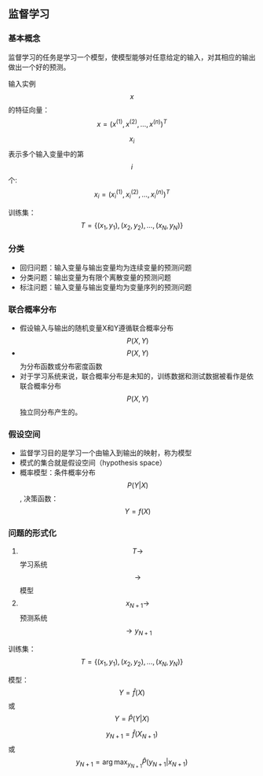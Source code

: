 ## 监督学习

### 基本概念

监督学习的任务是学习一个模型，使模型能够对任意给定的输入，对其相应的输出做出一个好的预测。

输入实例$$x$$的特征向量：$$x=(x^{(1)},x^{(2)},\ldots,x^{(n)})^T$$

$$x_i$$表示多个输入变量中的第$$i$$个:$$x_i=(x_i^{(1)},x_i^{(2)},\ldots,x_i^{(n)})^T$$

训练集：$$T=\{(x_1,y_1),(x_2,y_2),\ldots,(x_N,y_N)\}$$

### 分类

* 回归问题：输入变量与输出变量均为连续变量的预测问题
* 分类问题：输出变量为有限个离散变量的预测问题
* 标注问题：输入变量与输出变量均为变量序列的预测问题

### 联合概率分布

* 假设输入与输出的随机变量X和Y遵循联合概率分布$$P(X,Y)$$
* $$P(X,Y)$$为分布函数或分布密度函数
* 对于学习系统来说，联合概率分布是未知的，训练数据和测试数据被看作是依联合概率分布$$P(X,Y)$$独立同分布产生的。

### 假设空间

* 监督学习目的是学习一个由输入到输出的映射，称为模型
* 模式的集合就是假设空间（hypothesis space）
* 概率模型：条件概率分布$$P(Y|X)$$, 决策函数：$$Y=f(X)$$

### 问题的形式化

1. $$T\longrightarrow$$学习系统$$\longrightarrow$$模型
2. $$x_{N+1}\longrightarrow$$预测系统$$\longrightarrow y_{N+1}$$

训练集：$$T=\{(x_1,y_1),(x_2,y_2),\ldots,(x_N,y_N)\}$$

模型：$$Y=\hat{f}(X)$$或$$Y=\hat{P}(Y|X)$$

$$ y_{N+1}=\hat{f}(X_{N+1}) $$或$$ y_{N+1}=\arg {\max_{y_{N+1}} {\hat{P}(y_{N+1}|x_{N+1})}} $$
